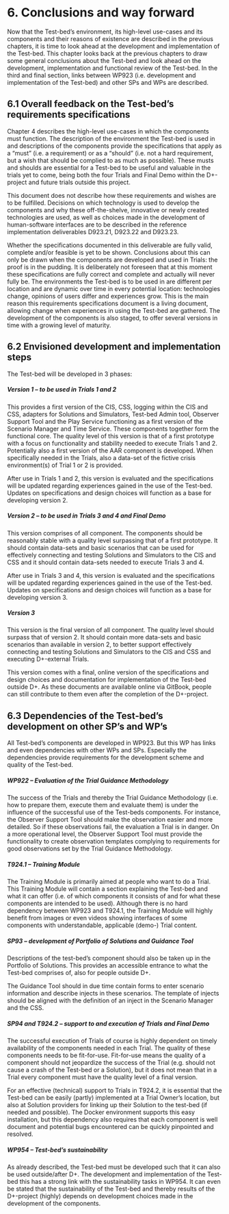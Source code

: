 # 6.   Conclusions and way forward

Now that the Test-bed’s environment, its high-level use-cases and its components and their reasons of existence are described in the previous chapters, it is time to look ahead at the development and implementation of the Test-bed. This chapter looks back at the previous chapters to draw some general conclusions about the Test-bed and look ahead on the development, implementation and functional review of the Test-bed. In the third and final section, links between WP923 \(i.e. development and implementation of the Test-bed\) and other SPs and WPs are described.

## 6.1   Overall feedback on the Test-bed’s requirements specifications

Chapter 4 describes the high-level use-cases in which the components must function. The description of the environment the Test-bed is used in and descriptions of the components provide the specifications that apply as a “must” \(i.e. a requirement\) or as a “should” \(i.e. not a hard requirement, but a wish that should be complied to as much as possible\). These musts and shoulds are essential for a Test-bed to be useful and valuable in the trials yet to come, being both the four Trials and Final Demo within the D+-project and future trials outside this project.

This document does not describe how these requirements and wishes are to be fulfilled. Decisions on which technology is used to develop the components and why these off-the-shelve, innovative or newly created technologies are used, as well as choices made in the development of human-software interfaces are to be described in the reference implementation deliverables D923.21, D923.22 and D923.23.

Whether the specifications documented in this deliverable are fully valid, complete and/or feasible is yet to be shown. Conclusions about this can only be drawn when the components are developed and used in Trials: the proof is in the pudding. It is deliberately not foreseen that at this moment these specifications are fully correct and complete and actually will never fully be. The environments the Test-bed is to be used in are different per location and are dynamic over time in every potential location: technologies change, opinions of users differ and experiences grow. This is the main reason this requirements specifications document is a living document, allowing change when experiences in using the Test-bed are gathered. The development of the components is also staged, to offer several versions in time with a growing level of maturity.

## 6.2   Envisioned development and implementation steps

The Test-bed will be developed in 3 phases:

##### Version 1 – to be used in Trials 1 and 2

This provides a first version of the CIS, CSS, logging within the CIS and CSS, adapters for Solutions and Simulators, Test-bed Admin tool, Observer Support Tool and the Play Service functioning as a first version of the Scenario Manager and Time Service. These components together form the functional core. The quality level of this version is that of a first prototype with a focus on functionality and stability needed to execute Trials 1 and 2. Potentially also a first version of the AAR component is developed. When specifically needed in the Trials, also a data-set of the fictive crisis environment\(s\) of Trial 1 or 2 is provided.   

After use in Trials 1 and 2, this version is evaluated and the specifications will be updated regarding experiences gained in the use of the Test-bed. Updates on specifications and design choices will function as a base for developing version 2.  

##### Version 2 – to be used in Trials 3 and 4 and Final Demo

This version comprises of all component. The components should be reasonably stable with a quality level surpassing that of a first prototype. It should contain data-sets and basic scenarios that can be used for effectively connecting and testing Solutions and Simulators to the CIS and CSS and it should contain data-sets needed to execute Trials 3 and 4.  

After use in Trials 3 and 4, this version is evaluated and the specifications will be updated regarding experiences gained in the use of the Test-bed. Updates on specifications and design choices will function as a base for developing version 3.

##### Version 3

This version is the final version of all component. The quality level should surpass that of version 2. It should contain more data-sets and basic scenarios than available in version 2, to better support effectively connecting and testing Solutions and Simulators to the CIS and CSS and executing D+-external Trials.  

This version comes with a final, online version of the specifications and design choices and documentation for implementation of the Test-bed outside D+. As these documents are available online via GitBook, people can still contribute to them even after the completion of the D+-project. 

## 6.3   Dependencies of the Test-bed’s development on other SP’s and WP’s

All Test-bed’s components are developed in WP923. But this WP has links and even dependencies with other WPs and SPs. Especially the dependencies provide requirements for the development scheme and quality of the Test-bed. 

##### WP922 – Evaluation of the Trial Guidance Methodology

The success of the Trials and thereby the Trial Guidance Methodology \(i.e. how to prepare them, execute them and evaluate them\) is under the influence of the successful use of the Test-beds components. For instance, the Observer Support Tool should make the observation easier and more detailed. So if these observations fail, the evaluation a Trial is in danger. On a more operational level, the Observer Support Tool must provide the functionality to create observation templates complying to requirements for good observations set by the Trial Guidance Methodology.  

##### T924.1 – Training Module

The Training Module is primarily aimed at people who want to do a Trial. This Training Module will contain a section explaining the Test-bed and what it can offer \(i.e. of which components it consists of and for what these components are intended to be used\). Although there is no hard dependency between WP923 and T924.1, the Training Module will highly benefit from images or even videos showing interfaces of some components with understandable, applicable \(demo-\) Trial content. 

##### SP93 – development of Portfolio of Solutions and Guidance Tool

Descriptions of the test-bed’s component should also be taken up in the Portfolio of Solutions. This provides an accessible entrance to what the Test-bed comprises of, also for people outside D+. 

The Guidance Tool should in due time contain forms to enter scenario information and describe injects in these scenarios. The template of injects should be aligned with the definition of an inject in the Scenario Manager and the CSS. 

##### SP94 and T924.2 – support to and execution of Trials and Final Demo

The successful execution of Trials of course is highly dependent on timely availability of the components needed in each Trial. The quality of these components needs to be fit-for-use. Fit-for-use means the quality of a component should not jeopardize the success of the Trial \(e.g. should not cause a crash of the Test-bed or a Solution\), but it does not mean that in a Trial every component must have the quality level of a final version.  

For an effective \(technical\) support to Trials in T924.2, it is essential that the Test-bed can be easily \(partly\) implemented at a Trial Owner’s location, but also at Solution providers for linking up their Solution to the test-bed \(if needed and possible\). The Docker environment supports this easy installation, but this dependency also requires that each component is well document and potential bugs encountered can be quickly pinpointed and resolved.  

##### WP954 – Test-bed’s sustainability

As already described, the Test-bed must be developed such that it can also be used outside/after D+. The development and implementation of the Test-bed this has a strong link with the sustainability tasks in WP954. It can even be stated that the sustainability of the Test-bed and thereby results of the D+-project \(highly\) depends on development choices made in the development of the components. 





